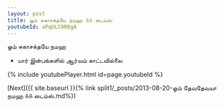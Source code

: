 ```yaml
---
layout: post
title: ஓம் சுகாசக்தயே நமஹ ௧௧ டைம்ஸ்
youtubeId: aPqULS9R0gA
---
```

 
 
 ஓம் சுகாசக்தயே நமஹ  
 
 -  யார் இன்பங்களில் ஆர்வம் காட்டவில்லை 
 
  
 
  
 
 
 
 
 
 


{% include youtubePlayer.html id=page.youtubeId %}
 
[Next]({{ site.baseurl }}{% link  split1/_posts/2013-08-20-ஓம் தேவதேவயா நமஹ ௧௧ டைம்ஸ்.md%})
 
